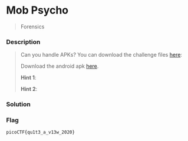 # Mob Psycho
> Forensics

### Description
> Can you handle APKs?
You can download the challenge files [here](https://artifacts.picoctf.net/c_rhea/20/challenge.zip):
>
> Download the android apk [here](https://artifacts.picoctf.net/c_titan/53/mobpsycho.apk).
>
> **Hint 1**:
>
> **Hint 2**:

### Solution

### Flag
`picoCTF{qu1t3_a_v13w_2020}`
